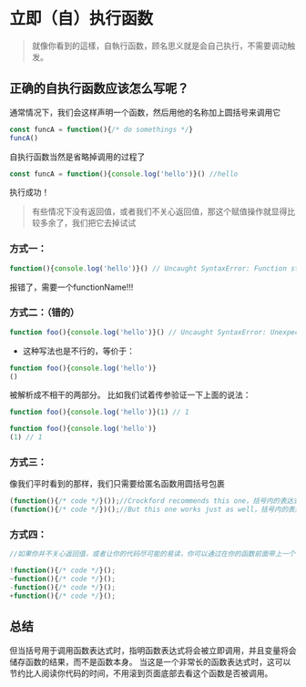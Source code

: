 # 立即（自）执行函数

> 就像你看到的這樣，自執行函数，顾名思义就是会自己执行，不需要调动触发。

## 正确的自执行函数应该怎么写呢？
通常情况下，我们会这样声明一个函数，然后用他的名称加上圆括号来调用它
```js
const funcA = function(){/* do somethings */}
funcA()

```
自执行函数当然是省略掉调用的过程了

```js
const funcA = function(){console.log('hello')}() //hello
```
执行成功！

> 有些情况下没有返回值，或者我们不关心返回值，那这个赋值操作就显得比较多余了，我们把它去掉试试
### 方式一：

```js
function(){console.log('hello')}() // Uncaught SyntaxError: Function statements require a function name
```
报错了，需要一个functionName!!!

### 方式二：（错的）

```js
function foo(){console.log('hello')}() // Uncaught SyntaxError: Unexpected token ')'
```
+ 这种写法也是不行的，等价于：
```js
function foo(){console.log('hello')}
()
```
被解析成不相干的两部分。
比如我们试着传参验证一下上面的说法：
```js
function foo(){console.log('hello')}(1) // 1

function foo(){console.log('hello')}
(1) // 1
```

### 方式三：

像我们平时看到的那样，我们只需要给匿名函数用圆括号包裹

```js
(function(){/* code */}());//Crockford recommends this one，括号内的表达式代表函数立即调用表达式
(function(){/* code */})();//But this one works just as well，括号内的表达式代表函数表达式
```
### 方式四：

```js
//如果你并不关心返回值，或者让你的代码尽可能的易读，你可以通过在你的函数前面带上一个一元操作符来存储字节

!function(){/* code */}();
~function(){/* code */}();
-function(){/* code */}();
+function(){/* code */}();

```

## 总结
但当括号用于调用函数表达式时，指明函数表达式将会被立即调用，并且变量将会储存函数的结果，而不是函数本身。
当这是一个非常长的函数表达式时，这可以节约比人阅读你代码的时间，不用滚到页面底部去看这个函数是否被调用。





